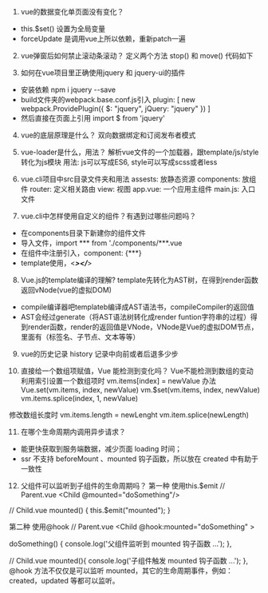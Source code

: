 1. vue的数据变化单页面没有变化？
- this.$set() 设置为全局变量
- forceUpdate 是调用vue上所以依赖，重新patch一遍

2. vue弹窗后如何禁止滚动条滚动？
定义两个方法 stop() 和 move()
代码如下

<script>
methods : {
  //禁止滚动
  stop(){
    var mo=function(e){e.preventDefault();};
    document.body.style.overflow='hidden';
    document.addEventListener("touchmove", mo, false);//禁止页面滑动
  },
  /***取消滑动限制***/
  move(){
    var mo=function(e){e.preventDefault();};
    document.body.style.overflow='';
    //出现滚动条
    document.removeEventListener("touchmove", mo, false);
  }
}
</script>

3. 如何在vue项目里正确使用jquery 和 jquery-ui的插件
- 安装依赖 npm i jquery --save
- build文件夹的webpack.base.conf.js引入
plugin: [
  new webpack.ProvidePlugin({
    $: "jquery",
    jQuery: "jquery"
  })
]
- 然后直接在页面上引用 import $ from 'jquery'

4. vue的底层原理是什么？
双向数据绑定和订阅发布者模式

5. vue-loader是什么，用法？
解析vue文件的一个加载器，跟template/js/style转化为js模块
用法: js可以写成ES6, style可以写成scss或者less

6. vue.cli项目中src目录文件夹和用法
assests: 放静态资源
components: 放组件
router: 定义相关路由
view: 视图
app.vue: 一个应用主组件
main.js: 入口文件

7. vue.cli中怎样使用自定义的组件？有遇到过哪些问题吗？
- 在components目录下新建你的组件文件
- 导入文件，import *** from './components/***.vue
- 在组件中注册引入，component: {***}
- template使用，<***></***>

8. Vue.js的template编译的理解?
template先转化为AST树，在得到render函数返回vNode(vue的虚拟DOM)
- compile编译器吧templateb编译成AST语法书，compileCompiler的返回值
- AST会经过generate（将AST语法树转化成render funtion字符串的过程）得到render函数，render的返回值是VNode，VNode是Vue的虚拟DOM节点，里面有（标签名、子节点、文本等等）

9. vue的历史记录
history 记录中向前或者后退多少步

10. 直接给一个数组项赋值，Vue 能检测到变化吗？
Vue不能检测到数组的变动
利用索引设置一个数组项时 vm.items[index] = newValue
办法
Vue.set(vm.items, index, newValue)
vm.$set(vm.items, index, newValue)
vm.items.splice(index, 1, newValue)

修改数组长度时 vm.items.length = newLenght
vm.item.splice(newLength)

11. 在哪个生命周期内调用异步请求？
- 能更快获取到服务端数据，减少页面 loading 时间；
- ssr 不支持 beforeMount 、mounted 钩子函数，所以放在 created 中有助于一致性

12. 父组件可以监听到子组件的生命周期吗？
第一种 使用this.$emit
// Parent.vue
<Child @mounted="doSomething"/>
    
// Child.vue
mounted() {
  this.$emit("mounted");
}

第二种 使用@hook
//  Parent.vue
<Child @hook:mounted="doSomething" ></Child>

doSomething() {
   console.log('父组件监听到 mounted 钩子函数 ...');
},
    
//  Child.vue
mounted(){
   console.log('子组件触发 mounted 钩子函数 ...');
},
@hook 方法不仅仅是可以监听 mounted，其它的生命周期事件，例如：created，updated 等都可以监听。